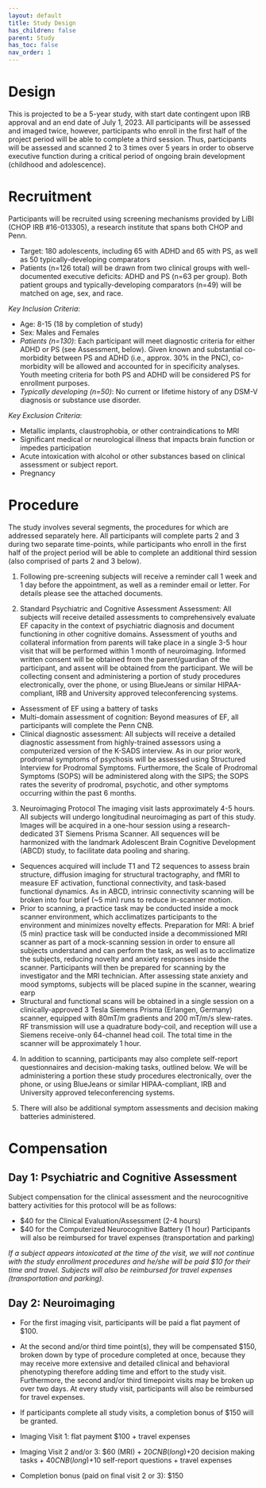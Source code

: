 ```yaml
---
layout: default
title: Study Design
has_children: false
parent: Study
has_toc: false
nav_order: 1
---
```

# Design 
This is projected to be a 5-year study, with start date contingent upon IRB approval and an end date of July 1, 2023. All participants will be assessed and imaged twice, however, participants who enroll in the first half of the project period will be able to complete a third session. Thus, participants will be assessed and scanned 2 to 3 times over 5 years in order to observe executive function during a critical period of ongoing brain development (childhood and adolescence). 


# Recruitment
Participants will be recruited using screening mechanisms provided by LiBI (CHOP IRB  #16-013305), a research institute that spans both CHOP and Penn.   
- Target: 180 adolescents, including 65 with ADHD and 65 with PS, as well as 50 typically-developing comparators
- Patients (n=126 total) will be drawn from two clinical groups with well-documented executive deficits: ADHD and PS (n=63 per group).  Both patient groups and typically-developing comparators (n=49) will be matched on age, sex, and race.

*Key Inclusion Criteria*:
- Age: 8-15 (18 by completion of study) 
- Sex: Males and Females
- _Patients (n=130)_: 
     Each participant will meet diagnostic criteria for either ADHD or PS (see Assessment, below).  Given known and substantial co-morbidity between PS and ADHD (i.e., approx. 30% in the PNC), co-morbidity will be allowed and accounted for in specificity analyses. Youth meeting criteria for both PS and ADHD will be considered PS for enrollment purposes. 
- _Typically developing (n=50)_: 
     No current or lifetime history of any DSM-V diagnosis or substance use disorder.



*Key Exclusion Criteria*:
- Metallic implants, claustrophobia, or other contraindications to MRI
- Significant medical or neurological illness that impacts brain function or impedes participation
- Acute intoxication with alcohol or other substances based on clinical assessment or subject report. 
- Pregnancy


#  Procedure
The study involves several segments, the procedures for which are addressed separately here. All participants will complete parts 2 and 3 during two separate time-points, while participants who enroll in the first half of the project period will be able to complete an additional third session (also comprised of parts 2 and 3 below).

1. Following pre-screening subjects will receive a reminder call 1 week and 1 day before the appointment, as well as a reminder email or letter. For details please see the attached documents. 

2. Standard Psychiatric and Cognitive Assessment
Assessment: All subjects will receive detailed assessments to comprehensively evaluate EF capacity in the context of psychiatric diagnosis and document functioning in other cognitive domains. Assessment of youths and collateral information from parents will take place in a single 3-5 hour visit that will be performed within 1 month of neuroimaging. Informed written consent will be obtained from the parent/guardian of the participant, and assent will be obtained from the participant. We will be collecting consent and administering a portion of study procedures electronically, over the phone, or using BlueJeans or similar HIPAA-compliant, IRB and University approved teleconferencing systems.
- Assessment of EF using a battery of tasks
- Multi-domain assessment of cognition: Beyond measures of EF, all participants will complete the Penn CNB.
- Clinical diagnostic assessment: All subjects will receive a detailed diagnostic assessment from highly-trained assessors using a computerized version of the K-SADS interview. As in our prior work, prodromal symptoms of psychosis will be assessed using Structured Interview for Prodromal Symptoms. Furthermore, the Scale of Prodromal Symptoms (SOPS) will be administered along with the SIPS; the SOPS rates the severity of prodromal, psychotic, and other symptoms occurring within the past 6 months.

3. Neuroimaging Protocol
The imaging visit lasts approximately 4-5 hours. All subjects will undergo longitudinal neuroimaging as part of this study. Images will be acquired in a one-hour session using a research-dedicated 3T Siemens Prisma Scanner. All sequences will be harmonized with the landmark Adolescent Brain Cognitive Development (ABCD) study, to facilitate data pooling and sharing. 
- Sequences acquired will include T1 and T2 sequences to assess brain structure, diffusion imaging for structural tractography, and fMRI to measure EF activation, functional connectivity, and task-based functional dynamics. As in ABCD, intrinsic connectivity scanning will be broken into four brief (~5 min) runs to reduce in-scanner motion.
- Prior to scanning, a practice task may be conducted inside a mock scanner environment, which acclimatizes participants to the environment and minimizes novelty effects.
Preparation for MRI: A brief (5 min) practice task will be conducted inside a decommissioned MRI scanner as part of a mock-scanning session in order to ensure all subjects understand and can perform the task, as well as to acclimatize the subjects, reducing novelty and anxiety responses inside the scanner. Participants will then be prepared for scanning by the investigator and the MRI technician. After assessing state anxiety and mood symptoms, subjects will be placed supine in the scanner, wearing earp
- Structural and functional scans will be obtained in a single session on a clinically-approved 3 Tesla Siemens Prisma (Erlangen, Germany) scanner, equipped with 80mT/m gradients and 200 mT/m/s slew-rates. RF transmission will use a quadrature body-coil, and reception will use a Siemens receive-only 64-channel head coil. The total time in the scanner will be approximately 1 hour.

4. In addition to scanning, participants may also complete self-report questionnaires and decision-making tasks, outlined below. We will be administering a portion these study procedures electronically, over the phone, or using BlueJeans or similar HIPAA-compliant, IRB and University approved teleconferencing systems.

5. There will also be additional symptom assessments and decision making batteries administered. 


# Compensation
## Day 1: Psychiatric and Cognitive Assessment
 Subject compensation for the clinical assessment and the neurocognitive battery activities for this protocol will be as follows:
- $40 for the Clinical Evaluation/Assessment (2-4 hours) 
- $40 for the Computerized Neurocognitive Battery (1 hour) 
Participants will also be reimbursed for travel expenses (transportation and parking)
    
_If a subject appears intoxicated at the time of the visit, we will not continue with the study enrollment procedures and he/she will be paid $10 for their time and travel. Subjects will also be reimbursed for travel expenses (transportation and parking)._

## Day 2: Neuroimaging
- For the first imaging visit, participants will be paid a flat payment of $100.
- At the second and/or third time point(s), they will be compensated $150, broken down by type of procedure completed at once, because they may receive more extensive and detailed clinical and behavioral phenotyping therefore adding time and effort to the study visit. Furthermore, the second and/or third timepoint visits may be broken up over two days. At every study visit, participants will also be reimbursed for travel expenses. 
- If participants complete all study visits, a completion bonus of $150 will be granted. 

 - Imaging Visit 1: flat payment $100 + travel expenses

 - Imaging Visit 2 and/or 3: $60 (MRI) + $20 CNB (long) +$20 decision making tasks + $40 CNB (long) +$10 self-report questions + travel expenses

- Completion bonus (paid on final visit 2 or 3): $150 

